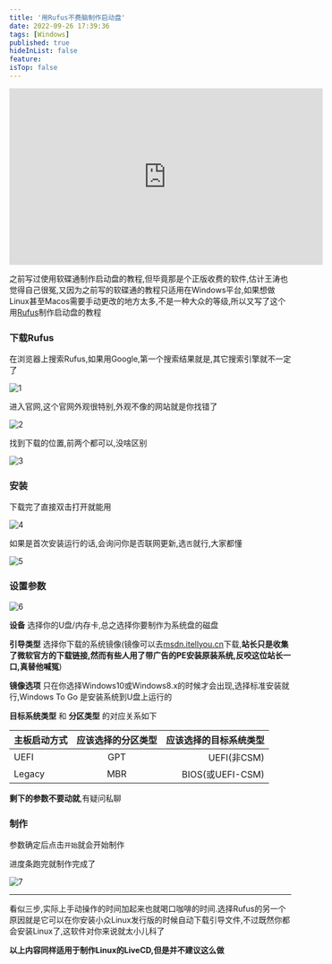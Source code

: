 ```yaml
---
title: '用Rufus不费脑制作启动盘'
date: 2022-09-26 17:39:36
tags: [Windows]
published: true
hideInList: false
feature: 
isTop: false
---
```


<iframe width="560" height="315" src="https://www.youtube.com/embed/eWowF40_pDs" frameborder="0" allow="accelerometer; autoplay; encrypted-media; gyroscope; picture-in-picture" allowfullscreen></iframe>

之前写过使用软碟通制作启动盘的教程,但毕竟那是个正版收费的软件,估计王涛也觉得自己很冤,又因为之前写的软碟通的教程只适用在Windows平台,如果想做Linux甚至Macos需要手动更改的地方太多,不是一种大众的等级,所以又写了这个用[Rufus](https://rufus.ie/)制作启动盘的教程

### 下载Rufus
在浏览器上搜索Rufus,如果用Google,第一个搜索结果就是,其它搜索引擎就不一定了

![1](https://s1.ax1x.com/2022/09/04/vTEDkd.png)

进入官网,这个官网外观很特别,外观不像的网站就是你找错了

![2](https://s1.ax1x.com/2022/09/04/vTE6pt.png)

找到下载的位置,前两个都可以,没啥区别

![3](https://s1.ax1x.com/2022/09/04/vTE2X8.png)

### 安装

下载完了直接双击打开就能用

![4](https://s1.ax1x.com/2022/09/04/vTE0TH.png)

如果是首次安装运行的话,会询问你是否联网更新,选`否`就行,大家都懂

![5](https://s1.ax1x.com/2022/09/04/vTEsfI.png)

### 设置参数

![6](https://s1.ax1x.com/2022/09/04/vTErtA.png)

**设备** 选择你的U盘/内存卡,总之选择你要制作为系统盘的磁盘

**引导类型** 选择你下载的系统镜像(镜像可以去[msdn.itellyou.cn](https://msdn.itellyou.cn)下载,**站长只是收集了微软官方的下载链接,然而有些人用了带广告的PE安装原装系统,反咬这位站长一口,真替他喊冤**)

**镜像选项** 只在你选择Windows10或Windows8.x的时候才会出现,选择标准安装就行,Windows To Go 是安装系统到U盘上运行的

**目标系统类型** 和 **分区类型** 的对应关系如下

主板启动方式|应该选择的分区类型|应该选择的目标系统类型
---|:--:|---:
UEFI|GPT|UEFI(非CSM)
Legacy|MBR|BIOS(或UEFI-CSM)

**剩下的参数不要动就**,有疑问私聊

### 制作

参数确定后点击`开始`就会开始制作

进度条跑完就制作完成了

![7](https://s1.ax1x.com/2022/09/04/vTEc1P.png)

----

看似三步,实际上手动操作的时间加起来也就喝口咖啡的时间.选择Rufus的另一个原因就是它可以在你安装小众Linux发行版的时候自动下载引导文件,不过既然你都会安装Linux了,这软件对你来说就太小儿科了

**以上内容同样适用于制作Linux的LiveCD,但是并不建议这么做**
